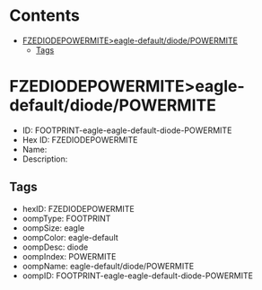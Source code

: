 



Contents
========

* [FZEDIODEPOWERMITE>eagle-default/diode/POWERMITE](#fzediodepowermiteeagle-defaultdiodepowermite)
	* [Tags](#tags)

# FZEDIODEPOWERMITE>eagle-default/diode/POWERMITE

- ID: FOOTPRINT-eagle-eagle-default-diode-POWERMITE
- Hex ID: FZEDIODEPOWERMITE
- Name: 
- Description: 

## Tags

- hexID: FZEDIODEPOWERMITE
- oompType: FOOTPRINT
- oompSize: eagle
- oompColor: eagle-default
- oompDesc: diode
- oompIndex: POWERMITE
- oompName: eagle-default/diode/POWERMITE
- oompID: FOOTPRINT-eagle-eagle-default-diode-POWERMITE
